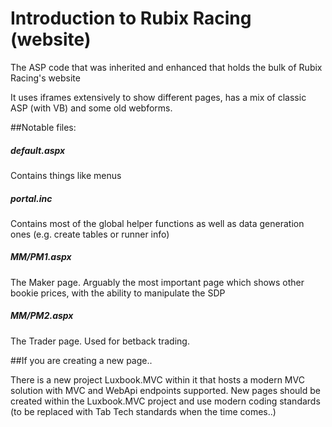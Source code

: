 # Introduction to Rubix Racing (website)
The ASP code that was inherited and enhanced that holds the bulk of Rubix Racing's website 

It uses iframes extensively to show different pages, has a mix of classic ASP (with VB) and some old webforms.

##Notable files:

##### default.aspx 
Contains things like menus
##### portal.inc
Contains most of the global helper functions as well as data generation ones (e.g. create tables or runner info)
##### MM/PM1.aspx
The Maker page. Arguably the most important page which shows other bookie prices, with the ability to manipulate the SDP 
##### MM/PM2.aspx
The Trader page. Used for betback trading.

##If you are creating a new page..

There is a new project Luxbook.MVC within it that hosts a modern MVC solution with MVC and WebApi endpoints supported.
New pages should be created within the Luxbook.MVC project and use modern coding standards (to be replaced with Tab Tech standards when the time comes..)

